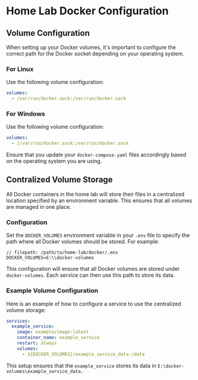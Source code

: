 # Home Lab Docker Configuration

## Volume Configuration

When setting up your Docker volumes, it's important to configure the correct path for the Docker socket depending on your operating system.

### For Linux

Use the following volume configuration:

```yaml
volumes:
  - /var/run/docker.sock:/var/run/docker.sock
```

### For Windows

Use the following volume configuration:

```yaml
volumes:
  - //var/run/docker.sock:/var/run/docker.sock
```

Ensure that you update your `docker-compose.yaml` files accordingly based on the operating system you are using.

## Contralized Volume Storage

All Docker containers in the home lab will store their files in a centralized location specified by an environment variable. This ensures that all volumes are managed in one place.

### Configuration

Set the `DOCKER_VOLUMES` environment variable in your `.env` file to specify the path where all Docker volumes should be stored. For example:

```env
// filepath: /path/to/home-lab/docker/.env
DOCKER_VOLUMES=E:\\docker-volumes
```

This configuration will ensure that all Docker volumes are stored under `docker-volumes`. Each service can then use this path to store its data.

### Example Volume Configuration

Here is an example of how to configure a service to use the centralized volume storage:

```yaml
services:
  example_service:
    image: example/image:latest
    container_name: example_service
    restart: always
    volumes:
      - ${DOCKER_VOLUMES}/example_service_data:/data
```

This setup ensures that the `example_service` stores its data in `E:\docker-volumes\example_service_data.`
